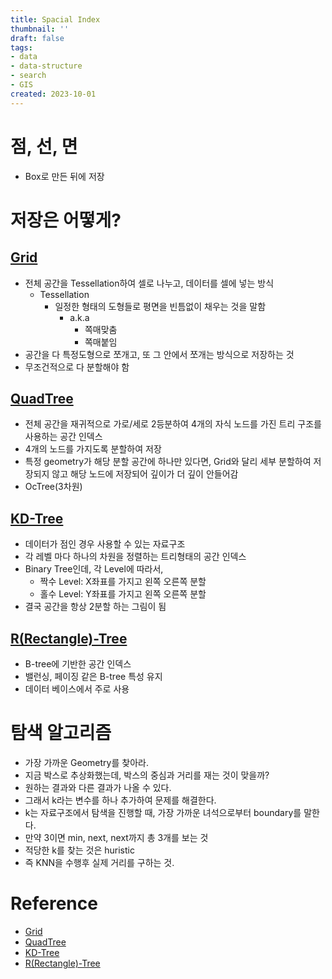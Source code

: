 ```yaml
---
title: Spacial Index
thumbnail: ''
draft: false
tags:
- data
- data-structure
- search
- GIS
created: 2023-10-01
---
```


# 점, 선, 면

* Box로 만든 뒤에 저장

# 저장은 어떻게?

## [Grid](https://en.wikipedia.org/wiki/Grid_(spatial_index))

* 전체 공간을 Tessellation하여 셀로 나누고, 데이터를 셀에 넣는 방식
  * Tessellation
    * 일정한 형태의 도형들로 평면을 빈틈없이 채우는 것을 말함
      * a.k.a
        * 쪽매맞춤
        * 쪽매붙임
* 공간을 다 특정도형으로 쪼개고, 또 그 안에서 쪼개는 방식으로 저장하는 것
* 무조건적으로 다 분할해야 함

## [QuadTree](https://medium.com/@waleoyediran/spatial-indexing-with-quadtrees-b998ae49336)

* 전체 공간을 재귀적으로 가로/세로 2등분하여 4개의 자식 노드를 가진 트리 구조를 사용하는 공간 인덱스
* 4개의 노드를 가지도록 분할하여 저장
* 특정 geometry가 해당 분할 공간에 하나만 있다면, Grid와 달리 세부 분할하여 저장되지 않고 해당 노드에 저장되어 깊이가 더 깊이 안들어감
* OcTree(3차원)

## [KD-Tree](https://www.snisni.net/98)

* 데이터가 점인 경우 사용할 수 있는 자료구조
* 각 레벨 마다 하나의 차원을 정렬하는 트리형태의 공간 인덱스
* Binary Tree인데, 각 Level에 따라서,
  - 짝수 Level: X좌표를 가지고 왼쪽 오른쪽 분할
  - 홀수 Level: Y좌표를 가지고 왼쪽 오른쪽 분할
* 결국 공간을 항상 2분할 하는 그림이 됨

## [R(Rectangle)-Tree](https://ko.wikipedia.org/wiki/R_트리)

* B-tree에 기반한 공간 인덱스
* 밸런싱, 페이징 같은 B-tree 특성 유지
* 데이터 베이스에서 주로 사용

# 탐색 알고리즘

* 가장 가까운 Geometry를 찾아라.
* 지금 박스로 추상화했는데, 박스의 중심과 거리를 재는 것이 맞을까?
* 원하는 결과와 다른 결과가 나올 수 있다.
* 그래서 k라는 변수를 하나 추가하여 문제를 해결한다.
* k는 자료구조에서 탐색을 진행할 때, 가장 가까운 녀석으로부터 boundary를 말한다.
* 만약 3이면 min, next, next까지 총 3개를 보는 것
* 적당한 k를 찾는 것은 huristic
* 즉 KNN을 수행후 실제 거리를 구하는 것.

# Reference

* [Grid](https://en.wikipedia.org/wiki/Grid_(spatial_index))
* [QuadTree](https://medium.com/@waleoyediran/spatial-indexing-with-quadtrees-b998ae49336)
* [KD-Tree](https://www.snisni.net/98)
* [R(Rectangle)-Tree](https://ko.wikipedia.org/wiki/R_트리)
